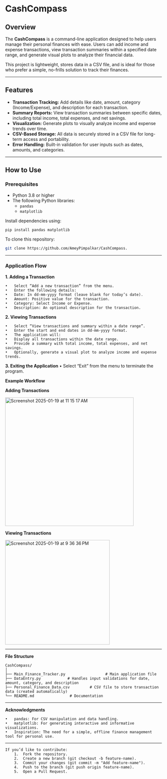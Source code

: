 
# CashCompass

## Overview
The **CashCompass** is a command-line application designed to help users manage their personal finances with ease. Users can add income and expense transactions, view transaction summaries within a specified date range, and generate visual plots to analyze their financial data.

This project is lightweight, stores data in a CSV file, and is ideal for those who prefer a simple, no-frills solution to track their finances.

---

## Features
- **Transaction Tracking:** Add details like date, amount, category (Income/Expense), and description for each transaction.
- **Summary Reports:** View transaction summaries between specific dates, including total income, total expenses, and net savings.
- **Visualization:** Generate plots to visually analyze income and expense trends over time.
- **CSV-Based Storage:** All data is securely stored in a CSV file for long-term access and portability.
- **Error Handling:** Built-in validation for user inputs such as dates, amounts, and categories.

---

## How to Use

### Prerequisites
- Python 3.8 or higher
- The following Python libraries:
  - `pandas`
  - `matplotlib`

Install dependencies using:
```bash
pip install pandas matplotlib
```

 To clone this repository:
```bash
git clone https://github.com/AmeyPimpalkar/CashCompass.
```

---

### Application Flow

**1. Adding a Transaction** 

	•	Select “Add a new transaction” from the menu.
	•	Enter the following details:
	•	Date: In dd-mm-yyyy format (leave blank for today’s date).
	•	Amount: Positive value for the transaction.
	•	Category: Select Income or Expense.
	•	Description: An optional description for the transaction.

**2. Viewing Transactions**

	•	Select “View transactions and summary within a date range”.
	•	Enter the start and end dates in dd-mm-yyyy format.
	•	The application will:
	•	Display all transactions within the date range.
	•	Provide a summary with total income, total expenses, and net savings.
	•	Optionally, generate a visual plot to analyze income and expense trends.

**3. Exiting the Application**
	•	Select “Exit” from the menu to terminate the program.

 **Example Workflow** 

 **Adding Transactions** 

<img width="413" alt="Screenshot 2025-01-19 at 11 15 17 AM" src="https://github.com/user-attachments/assets/eab32093-00d9-4138-bd3a-79a6735eb38f" />

 **Viewing Transactions** 

 <img width="336" alt="Screenshot 2025-01-19 at 9 36 36 PM" src="https://github.com/user-attachments/assets/e13eae9e-7b8d-4e48-befc-bc426b327777" />

---

**File Structure** 

	CashCompass/
	│
	├── Main_Finance_Tracker.py                  # Main application file
	├── DataEntry.py            # Handles input validations for date, amount, category, and description
	├── Personal_Finance_Data.csv         # CSV file to store transaction data (created automatically)
	└── README.md                # Documentation

---

**Acknowledgments** 

	•	pandas: For CSV manipulation and data handling.
	•	matplotlib: For generating interactive and informative visualizations.
	•	Inspiration: The need for a simple, offline finance management tool for personal use.

---

	If you’d like to contribute:
		1.	Fork the repository.
		2.	Create a new branch (git checkout -b feature-name).
		3.	Commit your changes (git commit -m "Add feature-name").
		4.	Push to the branch (git push origin feature-name).
		5.	Open a Pull Request.

